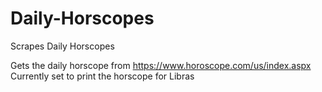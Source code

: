 # Daily-Horscopes
Scrapes Daily Horscopes

Gets the daily horscope from https://www.horoscope.com/us/index.aspx
Currently set to print the horscope for Libras
